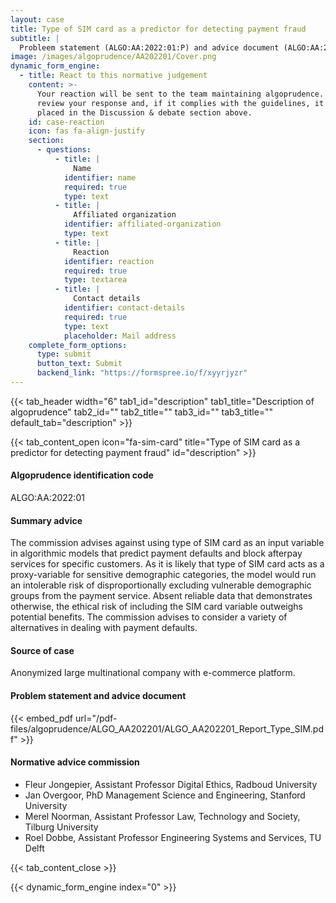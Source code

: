 ```yaml
---
layout: case
title: Type of SIM card as a predictor for detecting payment fraud
subtitle: |
  Probleem statement (ALGO:AA:2022:01:P) and advice document (ALGO:AA:2022:01:A)
image: /images/algoprudence/AA202201/Cover.png
dynamic_form_engine:
  - title: React to this normative judgement
    content: >-
      Your reaction will be sent to the team maintaining algoprudence. A team will
      review your response and, if it complies with the guidelines, it will be
      placed in the Discussion & debate section above.
    id: case-reaction
    icon: fas fa-align-justify
    section:
      - questions:
          - title: |
              Name
            identifier: name
            required: true
            type: text
          - title: |
              Affiliated organization
            identifier: affiliated-organization
            type: text
          - title: |
              Reaction
            identifier: reaction
            required: true
            type: textarea
          - title: |
              Contact details
            identifier: contact-details
            required: true
            type: text
            placeholder: Mail address
    complete_form_options:
      type: submit
      button_text: Submit
      backend_link: "https://formspree.io/f/xyyrjyzr"
---
```


{{< tab_header width="6" tab1_id="description" tab1_title="Description of algoprudence" tab2_id="" tab2_title="" tab3_id="" tab3_title="" default_tab="description" >}}

{{< tab_content_open icon="fa-sim-card" title="Type of SIM card as a predictor for detecting payment fraud" id="description" >}}

#### Algoprudence identification code

ALGO:AA:2022:01

#### Summary advice

The commission advises against using type of SIM card as an input variable in algorithmic models that predict payment defaults and block afterpay services for specific customers. As it is likely that type of SIM card acts as a proxy-variable for sensitive demographic categories, the model would run an intolerable risk of disproportionally excluding vulnerable demographic groups from the payment service. Absent reliable data that demonstrates otherwise, the ethical risk of including the SIM card variable outweighs potential benefits. The commission advises to consider a variety of alternatives in dealing with payment defaults.

#### Source of case

Anonymized large multinational company with e-commerce platform.

#### Problem statement and advice document

{{< embed_pdf url="/pdf-files/algoprudence/ALGO_AA202201/ALGO_AA202201_Report_Type_SIM.pdf" >}}

#### Normative advice commission

- Fleur Jongepier, Assistant Professor Digital Ethics, Radboud University
- Jan Overgoor, PhD Management Science and Engineering, Stanford University
- Merel Noorman, Assistant Professor Law, Technology and Society, Tilburg University
- Roel Dobbe, Assistant Professor Engineering Systems and Services, TU Delft

{{< tab_content_close >}}

{{< dynamic_form_engine index="0" >}}

